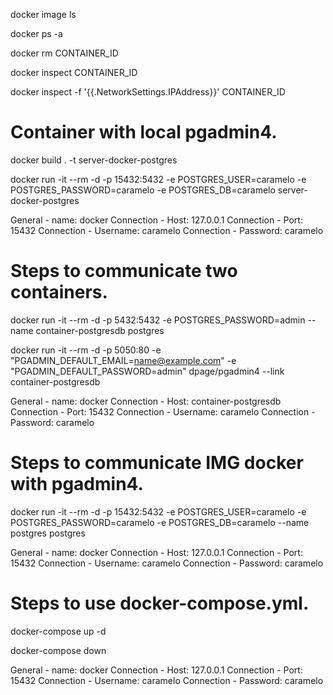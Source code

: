 <!-- List available images. -->
docker image ls

<!-- List active containers. -->
docker ps -a

<!-- Stop container. -->
docker rm CONTAINER_ID

<!-- Get container information. -->
docker inspect CONTAINER_ID

<!-- Get container ip. -->
docker inspect -f '{{.NetworkSettings.IPAddress}}' CONTAINER_ID


# Container with local pgadmin4.
<!-- Compile container. -->
docker build . -t server-docker-postgres

<!-- Lift container. -->
docker run -it --rm -d -p 15432:5432 -e POSTGRES_USER=caramelo -e POSTGRES_PASSWORD=caramelo -e POSTGRES_DB=caramelo server-docker-postgres

<!-- Configuration add server in local pgadmin4. -->
General - name: docker
Connection - Host: 127.0.0.1
Connection - Port: 15432
Connection - Username: caramelo
Connection - Password: caramelo


# Steps to communicate two containers.
<!-- Lift postgres container. -->
docker run -it --rm -d -p 5432:5432 -e POSTGRES_PASSWORD=admin --name container-postgresdb postgres

<!-- Lift container pgadmin4. -->
docker run -it --rm -d -p 5050:80 -e "PGADMIN_DEFAULT_EMAIL=name@example.com" -e "PGADMIN_DEFAULT_PASSWORD=admin" dpage/pgadmin4 --link container-postgresdb
<!-- Access the pgadmin4 server. -->
<!-- http://localhost:5050 -->
<!-- Configuration add server in local pgadmin4. -->
General - name: docker
Connection - Host: container-postgresdb
Connection - Port: 15432
Connection - Username: caramelo
Connection - Password: caramelo


# Steps to communicate IMG docker with pgadmin4.
docker run -it --rm -d -p 15432:5432 -e POSTGRES_USER=caramelo -e POSTGRES_PASSWORD=caramelo -e POSTGRES_DB=caramelo --name postgres postgres

<!-- Configuration add server in local pgadmin4. -->
General - name: docker
Connection - Host: 127.0.0.1
Connection - Port: 15432
Connection - Username: caramelo
Connection - Password: caramelo


# Steps to use docker-compose.yml.
<!-- Running container. -->
docker-compose up -d 

<!-- Knock down the container. -->
docker-compose down


<!-- Configuration add server in local pgadmin4 -->
General - name: docker
Connection - Host: 127.0.0.1
Connection - Port: 15432
Connection - Username: caramelo
Connection - Password: caramelo